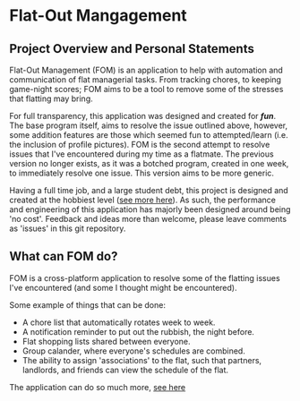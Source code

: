 # Flat-Out Mangagement

## Project Overview and Personal Statements

Flat-Out Management (FOM) is an application to help with automation and communication of flat managerial tasks. From tracking chores, to keeping game-night scores; FOM aims to be a tool to remove some of the stresses that flatting may bring.

For full transparency, this application was designed and created for _**fun**_. The base program itself, aims to resolve the issue outlined above, however, some addition features are those which seemed fun to attempted/learn (i.e. the inclusion of profile pictures). FOM is the second attempt to resolve issues that I've encountered during my time as a flatmate. The previous version no longer exists, as it was a botched program, created in one week, to immediately resolve one issue. This version aims to be more generic.

Having a full time job, and a large student debt, this project is designed and created at the hobbiest level ([see more here](https://github.com/HonsonCooky/Flat-Out-Management/tree/main/flat_out_api)). As such, the performance and engineering of this application has majorly been designed around being 'no cost'. Feedback and ideas more than welcome, please leave comments as 'issues' in this git repository. 

## What can FOM do?
FOM is a cross-platform application to resolve some of the flatting issues I've encountered (and some I thought might be encountered). 

Some example of things that can be done:
- A chore list that automatically rotates week to week.
- A notification reminder to put out the rubbish, the night before.
- Flat shopping lists shared between everyone.
- Group calander, where everyone's schedules are combined.
- The ability to assign 'associations' to the flat, such that partners, landlords, and friends can view the schedule of the flat.

The application can do so much more, [see here]([url](https://github.com/HonsonCooky/Flat-Out-Management/tree/main/flat_out_app))
